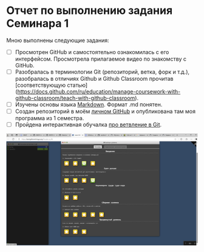 # Отчет по выполнению задания Семинара 1

Мною выполнены следующие задания:
- [ ] Просмотрен GitHub и самостоятельно ознакомилась с его интерфейсом. Просмотрела прилагаемое видео по знакомству с GitHub.
- [ ] Разобралась в терминологии Git (репозиторий, ветка, форк и т.д.), разобралась в отличиях Github и Github Classroom прочитав [соответствующую статью] (https://docs.github.com/ru/education/manage-coursework-with-github-classroom/teach-with-github-classroom).
- [ ] Изучены основы языка [Markdown](https://github.com/sandino/Markdown-Cheatsheet). Формат .md понятен.
- [ ] Создан репозиторий в моём [личном GitHub](https://github.com/Katerina-105/stack_max_vs.git) и опубликована там моя программа из 1 семестра.
- [ ] Пройдена интерактивная обучалка [про ветвление в Git](https://learngitbranching.js.org/?locale=ru_RU).

![Пройденная обучалка](pic_my1.png)


